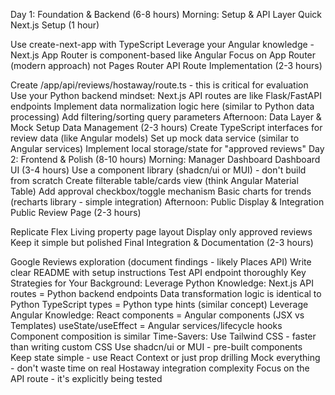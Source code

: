 Day 1: Foundation & Backend (6-8 hours)
Morning: Setup & API Layer
Quick Next.js Setup (1 hour)

Use create-next-app with TypeScript
Leverage your Angular knowledge - Next.js App Router is component-based like Angular
Focus on App Router (modern approach) not Pages Router
API Route Implementation (2-3 hours)

Create /app/api/reviews/hostaway/route.ts - this is critical for evaluation
Use your Python backend mindset: Next.js API routes are like Flask/FastAPI endpoints
Implement data normalization logic here (similar to Python data processing)
Add filtering/sorting query parameters
Afternoon: Data Layer & Mock Setup
Data Management (2-3 hours)
Create TypeScript interfaces for review data (like Angular models)
Set up mock data service (similar to Angular services)
Implement local storage/state for "approved reviews"
Day 2: Frontend & Polish (8-10 hours)
Morning: Manager Dashboard
Dashboard UI (3-4 hours)
Use a component library (shadcn/ui or MUI) - don't build from scratch
Create filterable table/cards view (think Angular Material Table)
Add approval checkbox/toggle mechanism
Basic charts for trends (recharts library - simple integration)
Afternoon: Public Display & Integration
Public Review Page (2-3 hours)

Replicate Flex Living property page layout
Display only approved reviews
Keep it simple but polished
Final Integration & Documentation (2-3 hours)

Google Reviews exploration (document findings - likely Places API)
Write clear README with setup instructions
Test API endpoint thoroughly
Key Strategies for Your Background:
Leverage Python Knowledge:
Next.js API routes = Python backend endpoints
Data transformation logic is identical to Python
TypeScript types = Python type hints (similar concept)
Leverage Angular Knowledge:
React components = Angular components (JSX vs Templates)
useState/useEffect = Angular services/lifecycle hooks
Component composition is similar
Time-Savers:
Use Tailwind CSS - faster than writing custom CSS
Use shadcn/ui or MUI - pre-built components
Keep state simple - use React Context or just prop drilling
Mock everything - don't waste time on real Hostaway integration complexity
Focus on the API route - it's explicitly being tested

